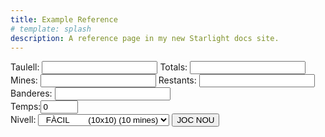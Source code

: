 ```yaml
---
title: Example Reference
# template: splash
description: A reference page in my new Starlight docs site.
---
```


<form method="post" action="" name="joc" id="form_buscamines">         
    <div>
        <label>Taulell:</label> <input name="taulell" id="taulell" class="valor2_caselles" readonly="readonly" />
        <label>Totals:</label> <input name="totals" id="totals" class="valor_caselles" readonly="readonly" />   
    </div>
    <div>
        <label>Mines:</label> <input name="mines" id ="mines" class="valor_caselles" readonly="readonly" />
        <label>Restants:</label> <input name="restants" id="restants" class="valor_caselles" readonly="readonly" />
        <label>Banderes:</label> <input name="banderes" id="banderes" class="valor_caselles" readonly="readonly" />
    </div>  
    <div>
        <label>Temps:</label><input name="temps" id="temps" value="0" style="width:60px;" readonly="readonly"/>
    </div>
    <div id="buscamines"> <!-- TAULA --></div>
    <div id="col"></div>
    <div id="nivell_buscamines">
        <label>Nivell:</label>
        <span id="opcio_nivell1">
            <select name="nivell" id="nivell">
                <option value="FACIL">&nbsp;&nbsp;FÀCIL&nbsp;&nbsp;&nbsp;&nbsp;&nbsp;&nbsp;&nbsp;&nbsp;(10x10) (10 mines)</option>
                <option value="NORMAL">&nbsp;&nbsp;NORMAL&nbsp;&nbsp;&nbsp;(16x16) (40 mines)</option>
                <option value="DIFICIL">&nbsp;&nbsp;DIFÍCIL&nbsp;&nbsp;&nbsp;&nbsp;&nbsp;&nbsp;(22x22) (99 mines)</option>
            </select>
        </span>
        <button name="nou_joc" onclick="return nou();" >JOC NOU</button>
    </div>
</form> 
<script src="/js/buscamines/cronometro.js"></script>
<script src="/js/buscamines/buscamines.js"></script>
